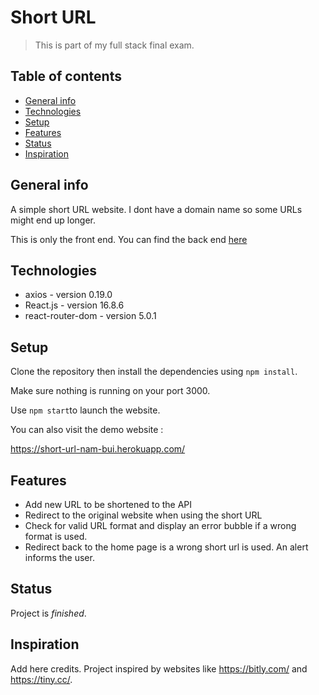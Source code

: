 # Short URL

> This is part of my full stack final exam.

## Table of contents

- [General info](#general-info)
- [Technologies](#technologies)
- [Setup](#setup)
- [Features](#features)
- [Status](#status)
- [Inspiration](#inspiration)

## General info

A simple short URL website. I dont have a domain name so some URLs might end up longer.

This is only the front end. You can find the back end [here](https://github.com/NamReact/short-url-nam-bui-server)

## Technologies

- axios - version 0.19.0
- React.js - version 16.8.6
- react-router-dom - version 5.0.1

## Setup

Clone the repository then install the dependencies using `npm install`.

Make sure nothing is running on your port 3000.

Use `npm start`to launch the website.

You can also visit the demo website :

https://short-url-nam-bui.herokuapp.com/

## Features

- Add new URL to be shortened to the API
- Redirect to the original website when using the short URL
- Check for valid URL format and display an error bubble if a wrong format is used.
- Redirect back to the home page is a wrong short url is used. An alert informs the user.

## Status

Project is _finished_.

## Inspiration

Add here credits. Project inspired by websites like https://bitly.com/ and https://tiny.cc/.

